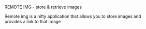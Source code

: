 REMOTE IMG - store & retrieve images

Remote img is a nifty application that allows you to store images 
and provides a link to that image
